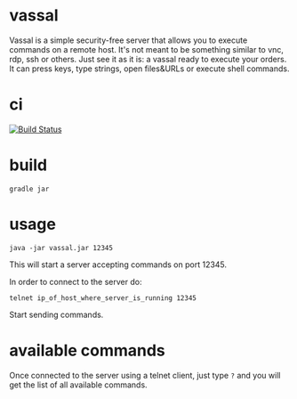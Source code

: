 # vassal

Vassal is a simple security-free server that allows you to execute commands on a remote host. It's not meant to be something similar to vnc, rdp, ssh or others. Just see it as it is: a vassal ready to execute your orders. It can press keys, type strings, open files&URLs or execute shell commands.

# ci

[![Build Status](https://snap-ci.com/ludovicianul/vassal/branch/master/build_image)](https://snap-ci.com/ludovicianul/vassal/branch/master)

# build
    gradle jar
    
# usage
    java -jar vassal.jar 12345

This will start a server accepting commands on port 12345.

In order to connect to the server do:
    
    telnet ip_of_host_where_server_is_running 12345
    
Start sending commands.

# available commands
Once connected to the server using a telnet client, just type ```?``` and you will get the list of all available commands.
